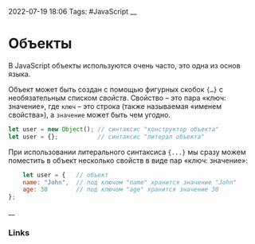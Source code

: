 2022-07-19 18:06
Tags: #JavaScript 
__
# Объекты
В JavaScript объекты используются очень часто, это одна из основ языка.

Объект может быть создан с помощью фигурных скобок `{…}` с необязательным списком _свойств_.
Свойство – это пара «ключ: значение», где `ключ` – это строка (также называемая «именем свойства»), а `значение` может быть чем угодно.

```js
let user = new Object(); // синтаксис "конструктор объекта"
let user = {};           // синтаксис "литерал объекта"
```

При использовании литерального синтаксиса `{...}` мы сразу можем поместить в объект несколько свойств в виде пар «ключ: значение»:

```js
	let user = {   // объект
	name: "John",  // под ключом "name" хранится значение "John"
	age: 30        // под ключом "age" хранится значение 30
};
```



__
### Links